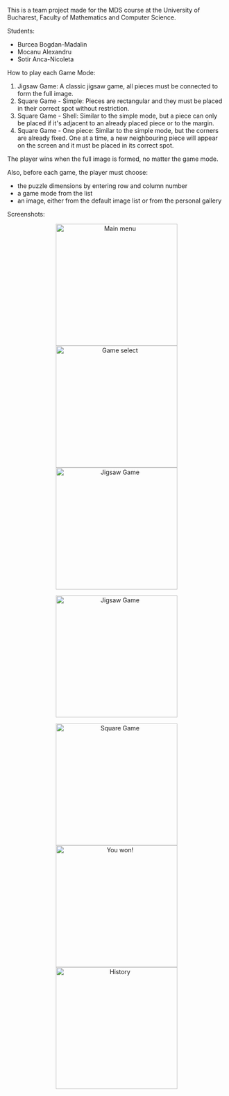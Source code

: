 This is a team project made for the MDS course at the University of Bucharest, Faculty of Mathematics and Computer Science.

Students:
- Burcea Bogdan-Madalin
- Mocanu Alexandru
- Sotir Anca-Nicoleta

How to play each Game Mode:
1. Jigsaw Game: A classic jigsaw game, all pieces must be connected to form the full image.
2. Square Game - Simple: Pieces are rectangular and they must be placed in their correct spot without restriction.
3. Square Game - Shell: Similar to the simple mode, but a piece can only be placed if it\'s adjacent to an already placed piece or to the margin.
4. Square Game - One piece: Similar to the simple mode, but the corners are already fixed. One at a time, a new neighbouring piece will appear on the screen and it must be placed in its correct spot.

The player wins when the full image is formed, no matter the game mode.

Also, before each game, the player must choose:
- the puzzle dimensions by entering row and column number
- a game mode from the list
- an image, either from the default image list or from the personal gallery


Screenshots: 

<p align="center">
  <img src="Screenshots/screen1.jpeg" alt="Main menu" width="280"/> <img src="Screenshots/screen2.jpeg" alt="Game select" width="280"/> <img src="Screenshots/screen3.jpeg" alt="Jigsaw Game" width="280"/>
</p>

<p align="center">
  <img src="Screenshots/screen4.jpeg" align="center" alt="Jigsaw Game" height="280"/>
</p>

<p align="center">
  <img src="Screenshots/screen5.jpeg" alt="Square Game" width="280"/> <img src="Screenshots/screen6.jpeg" alt="You won!" width="280"/> <img src="Screenshots/screen7.jpeg" alt="History" width="280"/>
</p>

